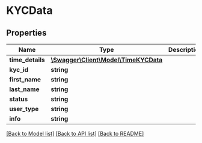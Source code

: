 # KYCData

## Properties
Name | Type | Description | Notes
------------ | ------------- | ------------- | -------------
**time_details** | [**\Swagger\Client\Model\TimeKYCData**](TimeKYCData.md) |  | 
**kyc_id** | **string** |  | 
**first_name** | **string** |  | 
**last_name** | **string** |  | 
**status** | **string** |  | 
**user_type** | **string** |  | 
**info** | **string** |  | 

[[Back to Model list]](../README.md#documentation-for-models) [[Back to API list]](../README.md#documentation-for-api-endpoints) [[Back to README]](../README.md)


